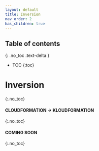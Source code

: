 ```yaml
---
layout: default
title: Inversion
nav_order: 2
has_children: true
---
```

<script src="https://unpkg.com/kotlin-playground@1" data-selector=".kotlin"></script>

## Table of contents
{: .no_toc .text-delta }

* TOC
{:toc}

# Inversion
{:.no_toc}
#### CLOUDFORMATION -> KLOUDFORMATION
{:.no_toc}

#### COMING SOON
{:.no_toc}